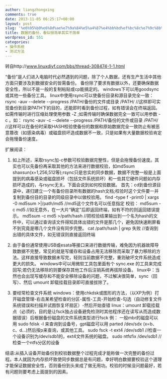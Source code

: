 ```yaml
---
author: liangzhongxing
comments: true
date: 2013-11-05 06:25:17+00:00
layout: post
slug: '%e6%95%b0%e6%8d%ae%e7%9a%84%e5%a4%87%e4%bb%bd%ef%bc%8c%e7%9c%8b%e4%bc%bc%e5%be%88%e7%ae%80%e5%8d%95%e5%85%b6%e5%ae%9e%e4%b8%8d%e7%ae%80%e5%8d%95'
title: 数据的备份，看似很简单其实不简单
wordpress_id: 551
categories:
- 操作系统
- 测试方法
---
```


转自http://www.linuxdiyf.com/bbs/thread-308474-1-1.html

“备份”是人们进入电脑时代必然遇到的问题，除了个人数据，还有生产生活中其他方面只要涉及到数据安全的皆需备份。
备份除了要求有数据以外，还要确保数据安全性，所以不是一般的复制粘贴或cp能搞定的。
windows下可以用goodsync或其他一些备份工具。
linux中使用rsync可以使备份目录和源目录完全一致：
rsync -auv --delete --progress /PATH/备份的文件或目录 /PATH/ //这样即可实现备份到目录PATH下的目的，还能即时看到备份过程，如有错误会在终端返回。
如需传输时进行压缩处理使用参数 -Z ;如需传输时确保数据完全一致可以用参数 -c 。如：
rsync -auv -c --delete --progress /PATH/备份的文件或目录 /PATH/ //这样可以在备份时采取HASH校验使备份的数据和原始数据完全一致防止有被恶意篡改（如感染病毒）或磁盘损坏造成数据不一致，只是如果有大量数据校验肯定会拖慢备份速度。

扩展阅读：
1. 如上所述，采取rsync加-c参数可校验数据完整性，但是会拖慢备份速度。其实也可以先备份再采取其他的方法来进行数据校验，如md5sum shaxsun(x=1,256,512等);rsync只是忠实的同步数据，数据不完整一般是上面提到的病毒感染或磁盘损坏（包括文件系统损坏）和一些其它硬件问题如内存损坏造成的，与rsync无关。下面会说到如何校验数据。
首先：cd到备份源目录中，递归建立一个有备份目录所有数据的hash文档;校验时这个文件要一并复制到备份目的目录的同级目录中以做校验用。
find -type f -print0 | xargs -0 md5sum >|/path/md5 //md5这个文件名可以任意指定
校验： md5sum -c md5 //如无意外，在一大片“确定”后即返回终端，如有不符的则返回错误提示。
md5sum -c md5 >/path/hash //把校验结果输出到一个名为hash的文件中，可以通过查询该文件得知具体出错的文件是那几个，避免因快速刷屏看不到究竟是哪几个文件没有同步完整。
cat /path/hash | grep 失败 //查询到出错的具体文件，如无错误则直接返回终端

2. 由于备份通常使用USB或esata等接口来进行数据传输，难免因为机器故障导致数据不完整，常见的就是写缓存和设备占用无法移除而采取了暴力移除的方法。这样直接导致数据未写完，轻则当前数据不完整，重则破坏文件系统造成更大的损失。
windows中可以用微软工具包里面有个 sync.exe 的工具来完成回写;若仍无法移除的则要保存其他工作后注销系统再拔除设备。
linux中：当然也会出现写缓存和不能安全移除设备的问题，不过解决很简单，sync（回写）、然后 umount 卸载挂载目录即可直接拔除了。

3. 要经常检查文件系统
windows：使用chkdsk或图形的方法，（以XP为例）打开磁盘管理-右击某希望检查的分区-属性-工具-开始检查-勾选（自动修复文件系统错误和扫描并试图恢复坏扇区）-然后开始查错
linux：umount 卸载挂载点（必须的，目的是让fsck独占设备避免检测时其他程序还在读写从而造成数据错误）后根据备份磁盘的文件系统类型进行fsck 例：
一般mbr的磁盘可以用 sudo fdisk -l 来查询到设备号，gpt磁盘可以用 parted /dev/sdx (x=b、c、d...)然后按p来查询，或其他工具。
sudo fsck -t ext4 /dev/sdb1 //检查一个设备识别为/dev/sdb1的，ext4文件系统的磁盘。
sudo ntfsfix /dev/sdb1 //检查一个ntfs分区的设备

结语:从插入设备开始备份到校验数据整个过程完成才能称做一次完整的备份过程。本人就因为内存损坏致使同步数据总是有问题，幸好明白数据要校验这个道理才能保证数据安全性，否则备份到头来成了做无用功。校验的时候没问题最好，若有问题则要考虑上面提到的因素。
